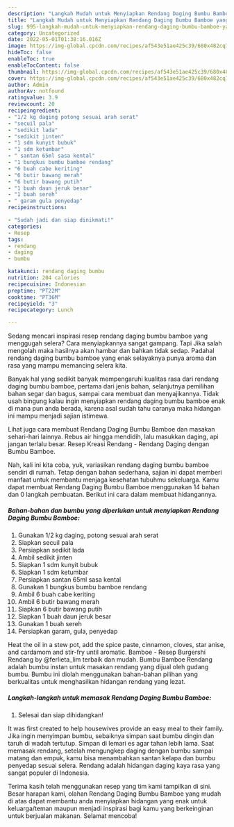 ```yaml
---
description: "Langkah Mudah untuk Menyiapkan Rendang Daging Bumbu Bamboe yang Lezat "
title: "Langkah Mudah untuk Menyiapkan Rendang Daging Bumbu Bamboe yang Lezat "
slug: 995-langkah-mudah-untuk-menyiapkan-rendang-daging-bumbu-bamboe-yang-lezat
category: Uncategorized
date: 2022-05-01T01:38:16.016Z
image: https://img-global.cpcdn.com/recipes/af543e51ae425c39/680x482cq70/rendang-daging-bumbu-bamboe-foto-resep-utama.jpg
hideToc: false
enableToc: true
enableTocContent: false
thumbnail: https://img-global.cpcdn.com/recipes/af543e51ae425c39/680x482cq70/rendang-daging-bumbu-bamboe-foto-resep-utama.jpg
cover: https://img-global.cpcdn.com/recipes/af543e51ae425c39/680x482cq70/rendang-daging-bumbu-bamboe-foto-resep-utama.jpg
author: Admin
authorAv: notfound
ratingvalue: 3.9
reviewcount: 20
recipeingredient:
- "1/2 kg daging potong sesuai arah serat"
- "secuil pala"
- "sedikit lada"
- "sedikit jinten"
- "1 sdm kunyit bubuk"
- "1 sdm ketumbar"
- " santan 65ml sasa kental"
- "1 bungkus bumbu bamboe rendang"
- "6 buah cabe keriting"
- "6 butir bawang merah"
- "6 butir bawang putih"
- "1 buah daun jeruk besar"
- "1 buah sereh"
- " garam gula penyedap"
recipeinstructions:

- "Sudah jadi dan siap dinikmati!"
categories:
- Resep
tags:
- rendang
- daging
- bumbu

katakunci: rendang daging bumbu 
nutrition: 204 calories
recipecuisine: Indonesian
preptime: "PT22M"
cooktime: "PT36M"
recipeyield: "3"
recipecategory: Lunch

---
```



Sedang mencari inspirasi resep rendang daging bumbu bamboe yang menggugah selera? Cara menyiapkannya sangat gampang. Tapi Jika salah mengolah maka hasilnya akan hambar dan bahkan tidak sedap. Padahal rendang daging bumbu bamboe yang enak selayaknya punya aroma dan rasa yang mampu memancing selera kita.


Banyak hal yang sedikit banyak mempengaruhi kualitas rasa dari rendang daging bumbu bamboe, pertama dari jenis bahan, selanjutnya pemilihan bahan segar dan bagus, sampai cara membuat dan menyajikannya. Tidak usah bingung kalau ingin menyiapkan rendang daging bumbu bamboe enak di mana pun anda berada, karena asal sudah tahu caranya maka hidangan ini mampu menjadi sajian istimewa.

Lihat juga cara membuat Rendang Daging Bumbu Bamboe dan masakan sehari-hari lainnya. Rebus air hingga mendidih, lalu masukkan daging, api jangan terlalu besar. Resep Kreasi Rendang - Rendang Daging dengan Bumbu Bamboe.


Nah, kali ini kita coba, yuk, variasikan rendang daging bumbu bamboe sendiri di rumah. Tetap dengan bahan sederhana, sajian ini dapat memberi manfaat untuk membantu menjaga kesehatan tubuhmu sekeluarga. Kamu dapat membuat Rendang Daging Bumbu Bamboe menggunakan 14 bahan dan 0 langkah pembuatan. Berikut ini cara dalam membuat hidangannya.

<!--inarticleads1-->

##### Bahan-bahan dan bumbu yang diperlukan untuk menyiapkan Rendang Daging Bumbu Bamboe:

1. Gunakan 1/2 kg daging, potong sesuai arah serat
1. Siapkan secuil pala
1. Persiapkan sedikit lada
1. Ambil sedikit jinten
1. Siapkan 1 sdm kunyit bubuk
1. Siapkan 1 sdm ketumbar
1. Persiapkan  santan 65ml sasa kental
1. Gunakan 1 bungkus bumbu bamboe rendang
1. Ambil 6 buah cabe keriting
1. Ambil 6 butir bawang merah
1. Siapkan 6 butir bawang putih
1. Siapkan 1 buah daun jeruk besar
1. Gunakan 1 buah sereh
1. Persiapkan  garam, gula, penyedap


Heat the oil in a stew pot, add the spice paste, cinnamon, cloves, star anise, and cardamom and stir-fry until aromatic. Bamboe - Resep Burgershi Rendang by @ferlieta_lim terbaik dan mudah. Bumbu Bamboe Rendang adalah bumbu instan untuk masakan rendang yang dijual oleh gudang bumbu. Bumbu ini diolah menggunakan bahan-bahan pilihan yang berkualitas untuk menghasilkan hidangan rendang yang lezat. 

<!--inarticleads2-->

##### Langkah-langkah untuk memasak Rendang Daging Bumbu Bamboe:


1. Selesai dan siap dihidangkan!

It was first created to help housewives provide an easy meal to their family. Jika ingin menyimpan bumbu, sebaiknya simpan saat bumbu dingin dan taruh di wadah tertutup. Simpan di lemari es agar tahan lebih lama. Saat memasak rendang, setelah mengungkep daging dengan bumbu sampai matang dan empuk, kamu bisa menambahkan santan kelapa dan bumbu penyedap sesuai selera. Rendang adalah hidangan daging kaya rasa yang sangat populer di Indonesia. 

Terima kasih telah menggunakan resep yang tim kami tampilkan di sini. Besar harapan kami, olahan Rendang Daging Bumbu Bamboe yang mudah di atas dapat membantu anda menyiapkan hidangan yang enak untuk keluarga/teman maupun menjadi inspirasi bagi kamu yang berkeinginan untuk berjualan makanan. Selamat mencoba!
